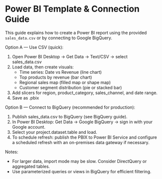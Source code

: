# Power BI Template & Connection Guide

This guide explains how to create a Power BI report using the provided `sales_data.csv` or by connecting to Google BigQuery.

Option A — Use CSV (quick):
1. Open Power BI Desktop -> Get Data -> Text/CSV -> select sales_data.csv
2. Load data, then create visuals:
   - Time series: Date vs Revenue (line chart)
   - Top products by revenue (bar chart)
   - Regional sales map (filled map or shape map)
   - Customer segment distribution (pie or stacked bar)
3. Add slicers for region, product_category, sales_channel, and date range.
4. Save as .pbix

Option B — Connect to BigQuery (recommended for production):
1. Publish sales_data.csv to BigQuery (see BigQuery guide).
2. In Power BI Desktop: Get Data -> Google BigQuery -> sign in with your Google account.
3. Select your project.dataset.table and load.
4. To schedule refresh: publish the PBIX to Power BI Service and configure a scheduled refresh with an on-premises data gateway if necessary.

Notes:
- For larger data, import mode may be slow. Consider DirectQuery or aggregated tables.
- Use parameterized queries or views in BigQuery for efficient filtering.